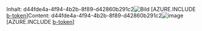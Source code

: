 <span data-ttu-id="56909-101">Inhalt: d44fde4a-4f94-4b2b-8f89-d42860b291c2![Bild](9ca19ed8-a0bb-4e66-ba36-3c5eddb79f02.png)
[AZURE.INCLUDE [b-token](5508c088-bfc7-4dbf-8823-09aad6920f35.md)]</span><span class="sxs-lookup"><span data-stu-id="56909-101">Content: d44fde4a-4f94-4b2b-8f89-d42860b291c2![image](9ca19ed8-a0bb-4e66-ba36-3c5eddb79f02.png)
[AZURE.INCLUDE [b-token](5508c088-bfc7-4dbf-8823-09aad6920f35.md)]</span></span>
